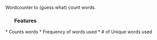 Wordcounter to (guess what) count words.

<h3><ul>Features</ul></h3>
* Counts words
* Frequency of words used
* # of Unique words used
